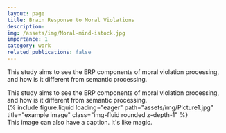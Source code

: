 ```yaml
---
layout: page
title: Brain Response to Moral Violations
description: 
img: /assets/img/Moral-mind-istock.jpg
importance: 1
category: work
related_publications: false
---
```


This study aims to see the ERP components of moral violation processing, and how is it different from semantic processing.


<div class="caption">
    This study aims to see the ERP components of moral violation processing, and how is it different from semantic processing. 
</div>
<div class="row">
    <div class="col-sm mt-3 mt-md-0">
        {% include figure.liquid loading="eager" path="assets/img/Picture1.jpg" title="example image" class="img-fluid rounded z-depth-1" %}
    </div>
</div>
<div class="caption">
    This image can also have a caption. It's like magic.
</div> 
